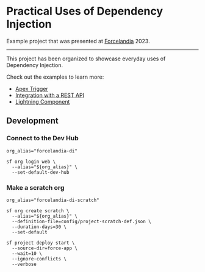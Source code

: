 # Practical Uses of Dependency Injection

Example project that was presented at [Forcelandia](https://forcelandia.com/) 2023.

---

This project has been organized to showcase everyday uses of Dependency Injection.

Check out the examples to learn more:

- [Apex Trigger](force-app/di-examples/apex-trigger)
- [Integration with a REST API](force-app/di-examples/rest-integration)
- [Lightning Component](force-app/di-examples/lightning-component)

## Development

### Connect to the Dev Hub

```shell
org_alias="forcelandia-di"

sf org login web \
  --alias="${org_alias}" \
  --set-default-dev-hub
```

### Make a scratch org

```shell
org_alias="forcelandia-di-scratch"

sf org create scratch \
  --alias="${org_alias}" \
  --definition-file=config/project-scratch-def.json \
  --duration-days=30 \
  --set-default

sf project deploy start \
  --source-dir=force-app \
  --wait=10 \
  --ignore-conflicts \
  --verbose
```
